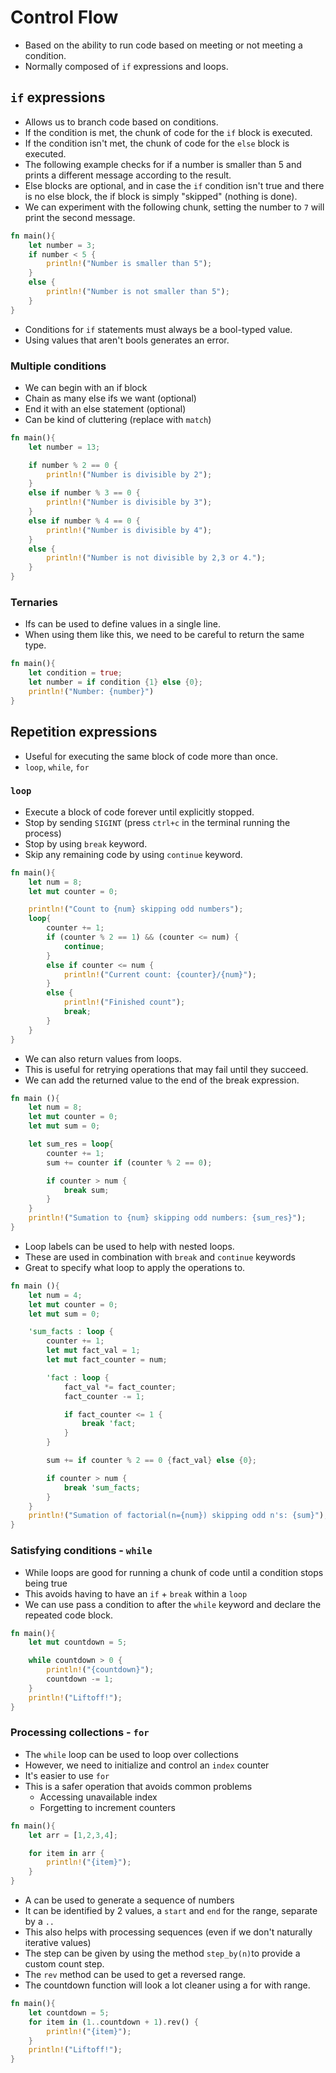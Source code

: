 # Control Flow

- Based on the ability to run code based on meeting or not meeting a condition.
- Normally composed of `if` expressions and loops.

## `if` expressions

- Allows us to branch code based on conditions.
- If the condition is met, the chunk of code for the `if` block is executed.
- If the condition isn't met, the chunk of code for the `else` block is executed.
- The following example checks for if a number is smaller than 5 and prints a different message according to the result.
- Else blocks are optional, and in case the `if` condition isn't true and there is no else block, the if block is simply "skipped" (nothing is done).
- We can experiment with the following chunk, setting the number to `7` will print the second message.

```rust
fn main(){
    let number = 3;
    if number < 5 {
        println!("Number is smaller than 5");
    }
    else {
        println!("Number is not smaller than 5");
    }
}
```

- Conditions for `if` statements must always be a bool-typed value.
- Using values that aren't bools generates an error.

### Multiple conditions

- We can begin with an if block
- Chain as many else ifs we want (optional)
- End it with an else statement (optional)
- Can be kind of cluttering (replace with `match`)

```rust
fn main(){
    let number = 13;

    if number % 2 == 0 {
        println!("Number is divisible by 2");
    }
    else if number % 3 == 0 {
        println!("Number is divisible by 3");
    }
    else if number % 4 == 0 {
        println!("Number is divisible by 4");
    }
    else {
        println!("Number is not divisible by 2,3 or 4.");
    }
}
```

### Ternaries

- Ifs can be used to define values in a single line.
- When using them like this, we need to be careful to return the same type.

```rust
fn main(){
    let condition = true;
    let number = if condition {1} else {0};
    println!("Number: {number}")
}
```

## Repetition expressions

- Useful for executing the same block of code more than once.
- `loop`, `while`, `for`

### `loop`

- Execute a block of code forever until explicitly stopped.
- Stop by sending `SIGINT` (press `ctrl+c` in the terminal running the process) 
- Stop by using `break` keyword.
- Skip any remaining code by using `continue` keyword.

```rust
fn main(){
    let num = 8;
    let mut counter = 0;

    println!("Count to {num} skipping odd numbers");
    loop{
        counter += 1;
        if (counter % 2 == 1) && (counter <= num) {
            continue;
        }
        else if counter <= num {
            println!("Current count: {counter}/{num}");
        }
        else {
            println!("Finished count");
            break;
        }
    }
}
```

- We can also return values from loops.
- This is useful for retrying operations that may fail until they succeed.
- We can add the returned value to the end of the break expression.

```rust
fn main (){
    let num = 8;
    let mut counter = 0;
    let mut sum = 0;

    let sum_res = loop{
        counter += 1;
        sum += counter if (counter % 2 == 0);

        if counter > num {
            break sum;
        }
    }
    println!("Sumation to {num} skipping odd numbers: {sum_res}");
}
```

- Loop labels can be used to help with nested loops.
- These are used in combination with `break` and `continue` keywords
- Great to specify what loop to apply the operations to.

```rust
fn main (){
    let num = 4;
    let mut counter = 0;
    let mut sum = 0;

    'sum_facts : loop { 
        counter += 1;
        let mut fact_val = 1;
        let mut fact_counter = num;

        'fact : loop {
            fact_val *= fact_counter;
            fact_counter -= 1;

            if fact_counter <= 1 {
                break 'fact;
            }
        }

        sum += if counter % 2 == 0 {fact_val} else {0}; 

        if counter > num {
            break 'sum_facts;
        }
    }
    println!("Sumation of factorial(n={num}) skipping odd n's: {sum}");
}
```

### Satisfying conditions - `while`

- While loops are good for running a chunk of code until a condition stops being true
- This avoids having to have an `if` + `break` within a `loop`
- We can use pass a condition to after the `while` keyword and declare the repeated code block.

```rust
fn main(){
    let mut countdown = 5;

    while countdown > 0 {
        println!("{countdown}");
        countdown -= 1;
    }
    println!("Liftoff!");
}
```

### Processing collections - `for`

- The `while` loop can be used to loop over collections
- However, we need to initialize and control an `index` counter
- It's easier to use `for`
- This is a safer operation that avoids common problems
    - Accessing unavailable index
    - Forgetting to increment counters

```rust
fn main(){
    let arr = [1,2,3,4];

    for item in arr {
        println!("{item}");
    }
}
```

- A can be used to generate a sequence of numbers
- It can be identified by  2 values, a `start` and `end` for the range, separate by a `..`
- This also helps with processing sequences (even if we don't naturally iterative values)
- The step can be given by using the method `step_by(n)`to provide a custom count step.
- The `rev` method can be used to get a reversed range.
- The countdown function will look a lot cleaner using a for with range.

```rust
fn main(){
    let countdown = 5;
    for item in (1..countdown + 1).rev() {
        println!("{item}");
    }
    println!("Liftoff!");
}
```
